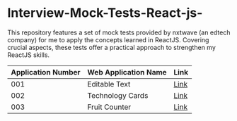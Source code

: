 # Interview-Mock-Tests-React-js-
This repository features a set of mock tests provided by nxtwave (an edtech company) for me to apply the concepts learned in ReactJS. Covering crucial aspects, these tests offer a practical approach to strengthen my ReactJS skills.

| Application Number | Web Application Name                |  Link                                  |
| -------------- | ---------------------------| --------------------------------------------------- |
| 001            | Editable Text               | [Link](http://bvreactjs47.ccbp.tech)               |
| 002            | Technology Cards            | [Link](http://bvreactjs48.ccbp.tech)                |
| 003            | Fruit Counter               | [Link](http://bvreactjs49.ccbp.tech)                |
